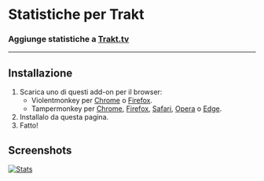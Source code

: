 <h1>Statistiche per Trakt</h1>
<h3>Aggiunge statistiche a <a href="https://trakt.tv/">Trakt.tv</a></h3>
<hr>
<h2>Installazione</h2>
<ol>
    <li>Scarica uno di questi add-on per il browser:
        <ul>
            <li>Violentmonkey per <a href="https://chrome.google.com/webstore/detail/violent-monkey/jinjaccalgkegednnccohejagnlnfdag">Chrome</a> o <a href="https://addons.mozilla.org/firefox/addon/violentmonkey/">Firefox</a>.</li>
            <li>Tampermonkey per <a href="https://chrome.google.com/webstore/detail/tampermonkey/dhdgffkkebhmkfjojejmpbldmpobfkfo">Chrome</a>, <a href="https://addons.mozilla.org/en-US/firefox/addon/tampermonkey/">Firefox</a>, <a href="https://safari-extensions.apple.com/details/?id=net.tampermonkey.safari-G3XV72R5TC">Safari</a>, <a href="https://addons.opera.com/en/extensions/details/tampermonkey-beta/">Opera</a> o <a href="https://www.microsoft.com/store/apps/9NBLGGH5162S">Edge</a>.</li>
        </ul>
    </li>
    <li>Installalo da questa pagina.</li>
    <li>Fatto!</li>
</ol>
<h2>Screenshots</h2>
<a href="#"><img alt="Stats" title="Stats" src="https://i.imgur.com/TB9uvJ4.png"></a>

